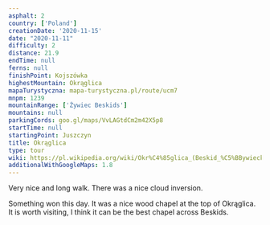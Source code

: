 ```yaml
---
asphalt: 2
country: ['Poland']
creationDate: '2020-11-15'
date: "2020-11-11"
difficulty: 2
distance: 21.9
endTime: null
ferns: null
finishPoint: Kojszówka
highestMountain: Okrąglica
mapaTurystyczna: mapa-turystyczna.pl/route/ucm7
mnpm: 1239
mountainRange: ['Żywiec Beskids']
mountains: null
parkingCords: goo.gl/maps/VvLAGtdCm2m42X5p8
startTime: null
startingPoint: Juszczyn
title: Okrąglica
type: tour
wiki: https://pl.wikipedia.org/wiki/Okr%C4%85glica_(Beskid_%C5%BBywiecki)
additionalWithGoogleMaps: 1.8
---
```


Very nice and long walk. There was a nice cloud inversion.

Something won this day. It was a nice wood chapel at the top of Okrąglica. It is worth visiting, I think it can be the best chapel across Beskids.
